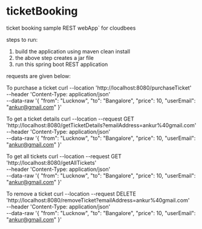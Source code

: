 # ticketBooking
ticket booking sample REST webApp` for cloudbees

steps to run:
1. build the application using maven clean install
2. the above step creates a jar file
3. run this spring boot REST application

requests are given below:

To purchase a ticket
curl --location 'http://localhost:8080/purchaseTicket' \
--header 'Content-Type: application/json' \
--data-raw '{
    "from": "Lucknow",
    "to": "Bangalore",
    "price": 10,
    "userEmail": "ankur@gmail.com"
}'


To get a ticket details
curl --location --request GET 'http://localhost:8080/getTicketDetails?emailAddress=ankur%40gmail.com' \
--header 'Content-Type: application/json' \
--data-raw '{
    "from": "Lucknow",
    "to": "Bangalore",
    "price": 10,
    "userEmail": "ankur@gmail.com"
}'


To get all tickets
curl --location --request GET 'http://localhost:8080/getAllTickets' \
--header 'Content-Type: application/json' \
--data-raw '{
    "from": "Lucknow",
    "to": "Bangalore",
    "price": 10,
    "userEmail": "ankur@gmail.com"
}'

To remove a ticket
curl --location --request DELETE 'http://localhost:8080/removeTicket?emailAddress=ankur%40gmail.com' \
--header 'Content-Type: application/json' \
--data-raw '{
    "from": "Lucknow",
    "to": "Bangalore",
    "price": 10,
    "userEmail": "ankur@gmail.com"
}'
